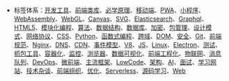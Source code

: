 - 标签体系：[开发工具](#开发工具)、[前端类库](#前端类库)、[必学原理](#必学原理)、[移动端](#移动端)、[PWA](#PWA)、[小程序](#小程序)、[WebAssembly](#WebAssembly)、[WebGL](#WebGL)、[Canvas](#Canvas)、[SVG](#SVG)、[Elasticsearch](#Elasticsearch)、[Graphql](#Graphql)、[HTML5](#HTML5)、[模块化编程](#模块化编程)、[算法](#算法)、[数据结构](#数据结构)、[数据库](#数据库)、[加密](#加密)、[包管理](#包管理)、[设计模式](#设计模式)、[网络协议](#网络协议)、[CSS](#CSS)、[Python](#Python)、[函数式编程](#函数式编程)、[跨域](#跨域)、[DOM](#DOM)、[安全](#安全)、[Git](#Git)、[前端规范](#前端规范)、[Nginx](#Nginx)、[DNS](#DNS)、[CDN](#CDN)、[事件模型](#事件模型)、[V8](#V8)、[JS](#JS)、[Linux](#Linux)、[Electron](#Electron)、[测试](#测试)、[抓包工具](#抓包工具)、[容器化](#容器化)、[监控](#监控)、[浏览器](#浏览器)、[数据可视化](#数据可视化)、[前端工程化](#前端工程化)、[物联网](#物联网)、[消息队列](#消息队列)、[DevOps](#DevOps)、[微前端](#微前端)、[主流框架](#主流框架)、[LowCode](#LowCode)、[架构](#架构)、[AI](#AI)、[面试](#面试)、[学习网站](#学习网站)、[技术杂谈](#技术杂谈)、[前端组织](#前端组织)、[优化](#优化)、[Serverless](#Serverless)、[源码学习](#源码学习)、[Web](#Web)